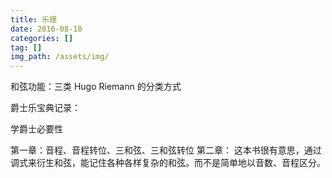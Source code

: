 ```yaml
---
title: 乐理
date: 2016-08-10
categories: []
tag: []
img_path: /assets/img/
---
```


和弦功能：三类 Hugo Riemann 的分类方式



爵士乐宝典记录：

学爵士必要性

第一章：音程、音程转位、三和弦、三和弦转位
第二章：
这本书很有意思，通过调式来衍生和弦，能记住各种各样复杂的和弦。而不是简单地以音数、音程区分。